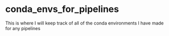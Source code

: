 # conda_envs_for_pipelines
This is where I will keep track of all of the conda environments I have made for any pipelines
